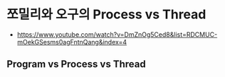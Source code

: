 # 쪼밀리와 오구의 Process vs Thread
- https://www.youtube.com/watch?v=DmZnOg5Ced8&list=RDCMUC-mOekGSesms0agFntnQang&index=4

## Program vs Process vs Thread
